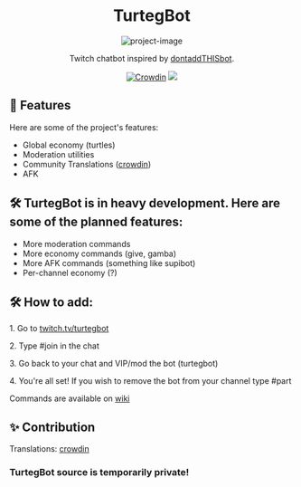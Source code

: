 <h1 align="center" id="title">TurtegBot</h1>

<p align="center"><img src="https://cdn.7tv.app/emote/61474a7845d00846a86eb11e/4x.webp" alt="project-image"></p>

<p align="center" id="description">Twitch chatbot inspired by <a href="https://poros.lol">dontaddTHISbot</a>.</p>

<div align="center">

[![Crowdin](https://badges.crowdin.net/turtegbot/localized.svg)](https://crowdin.com/project/turtegbot)
[![](https://dcbadge.vercel.app/api/server/tdU6SRUMpk?style=flat)](https://discord.gg/tdU6SRUMpk)

</div>
  
  
<h2>🧐 Features</h2>

Here are some of the project's features:

*   Global economy (turtles)
*   Moderation utilities
*  Community Translations (<a href="https://crowdin.com/project/turtegbot">crowdin</a>)
*  AFK

<h2>🛠️ TurtegBot is in heavy development. Here are some of the planned features:</h2>

*  More moderation commands
*  More economy commands (give, gamba)
*  More AFK commands (something like supibot)
*  Per-channel economy (?)

<h2>🛠️ How to add:</h2>

<p>1. Go to <a href="https://twitch.tv/turtegbot">twitch.tv/turtegbot</a></p>

<p>2. Type #join in the chat</p>

<p>3. Go back to your chat and VIP/mod the bot (turtegbot)</p>

<p>4. You're all set! If you wish to remove the bot from your channel type #part</p>

<p>Commands are available on <a href="https://github.com/Xslash58/TurtegBot/wiki">wiki</a></p>

<h2>✨ Contribution</h2>

<p>Translations: <a href="https://crowdin.com/project/turtegbot">crowdin</a></p>

<h3>TurtegBot source is temporarily private!</h3>
